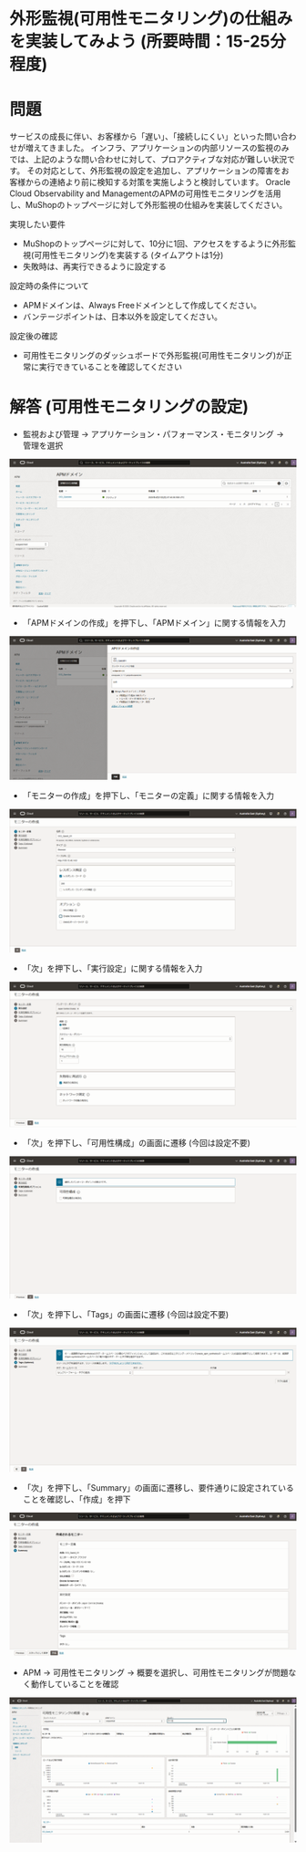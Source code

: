 # 外形監視(可用性モニタリング)の仕組みを実装してみよう (所要時間：15-25分程度)
# 問題
サービスの成長に伴い、お客様から「遅い」、「接続しにくい」といった問い合わせが増えてきました。
インフラ、アプリケーションの内部リソースの監視のみでは、上記のような問い合わせに対して、プロアクティブな対応が難しい状況です。
その対応として、外形監視の設定を追加し、アプリケーションの障害をお客様からの連絡より前に検知する対策を実施しようと検討しています。
Oracle Cloud Observability and ManagementのAPMの可用性モニタリングを活用し、MuShopのトップページに対して外形監視の仕組みを実装してください。

実現したい要件
- MuShopのトップページに対して、10分に1回、アクセスをするように外形監視(可用性モニタリング)を実装する (タイムアウトは1分)
- 失敗時は、再実行できるように設定する

設定時の条件について
- APMドメインは、Always Freeドメインとして作成してください。
- バンテージポイントは、日本以外を設定してください。

設定後の確認
- 可用性モニタリングのダッシュボードで外形監視(可用性モニタリング)が正常に実行できていることを確認してください

# 解答 (可用性モニタリングの設定)
- 監視および管理 → アプリケーション・パフォーマンス・モニタリング →　管理を選択

 ![モニターの作成](images/APM-monitor/APM_Monitor8.png "モニターの作成")

- 「APMドメインの作成」を押下し、「APMドメイン」に関する情報を入力

 ![モニターの作成](images/APM-monitor/APM_Monitor9.png "モニターの作成")

- 「モニターの作成」を押下し、「モニターの定義」に関する情報を入力

![モニターの作成](images/APM-monitor/APM_Monitor2.png "モニターの作成")

- 「次」を押下し、「実行設定」に関する情報を入力

![モニターの作成](images/APM-monitor/APM_Monitor3.png "モニターの作成")

- 「次」を押下し、「可用性構成」の画面に遷移 (今回は設定不要)

![モニターの作成](images/APM-monitor/APM_Monitor4.png "モニターの作成")

- 「次」を押下し、「Tags」の画面に遷移 (今回は設定不要)

![モニターの作成](images/APM-monitor/APM_Monitor5.png "モニターの作成")

- 「次」を押下し、「Summary」の画面に遷移し、要件通りに設定されていることを確認し、「作成」を押下

![モニターの作成](images/APM-monitor/APM_Monitor6.png "モニターの作成")

- APM → 可用性モニタリング → 概要を選択し、可用性モニタリングが問題なく動作していることを確認

![モニターの作成](images/APM-monitor/APM_Monitor7.png "モニターの作成")
